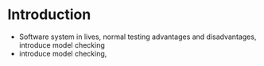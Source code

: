 # Introduction

- Software system in lives, normal testing advantages and disadvantages, introduce model checking
- introduce model checking,
